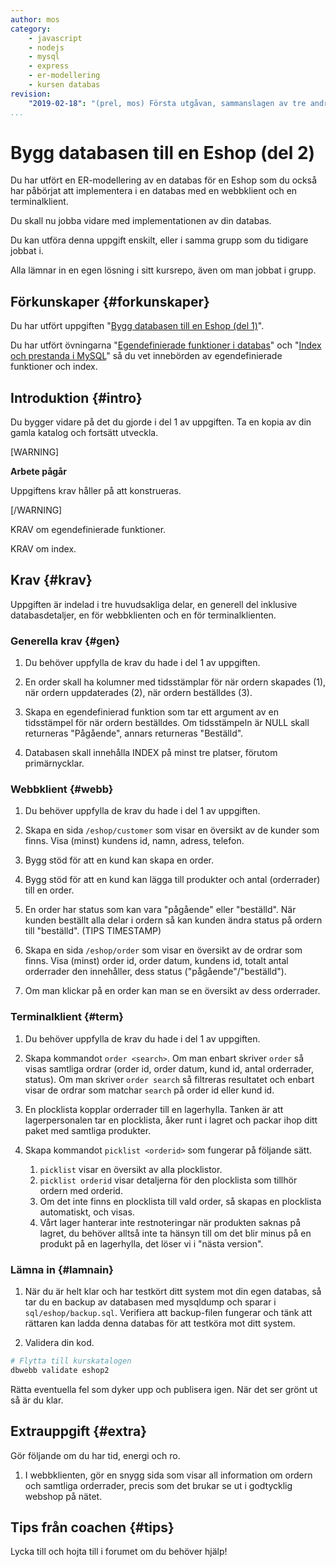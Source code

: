 ```yaml
---
author: mos
category:
    - javascript
    - nodejs
    - mysql
    - express
    - er-modellering
    - kursen databas
revision:
    "2019-02-18": "(prel, mos) Första utgåvan, sammanslagen av tre andra uppgifter och vidarutvecklad."
...
```

Bygg databasen till en Eshop (del 2)
==================================

Du har utfört en ER-modellering av en databas för en Eshop som du också har påbörjat att implementera i en databas med en webbklient och en terminalklient.

Du skall nu jobba vidare med implementationen av din databas.

Du kan utföra denna uppgift enskilt, eller i samma grupp som du tidigare jobbat i.

<!--more-->

Alla lämnar in en egen lösning i sitt kursrepo, även om man jobbat i grupp.



Förkunskaper {#forkunskaper}
-----------------------

Du har utfört uppgiften "[Bygg databasen till en Eshop (del 1)](uppgift/bygg-databasen-till-en-eshop-del-1)".

Du har utfört övningarna "[Egendefinierade funktioner i databas](kunskap/egen-definierade-funktioner-i-databas)" och "[Index och prestanda i MySQL](kunskap/index-och-prestanda-i-mysql)" så du vet innebörden av egendefinierade funktioner och index.



Introduktion {#intro}
-----------------------

Du bygger vidare på det du gjorde i del 1 av uppgiften. Ta en kopia av din gamla katalog och fortsätt utveckla.

[WARNING]

**Arbete pågår**

Uppgiftens krav håller på att konstrueras.

[/WARNING]

KRAV om egendefinierade funktioner.

KRAV om index.

<!--
När du fyller databasen med innehåll så kan du utgå från följande Excelark, "[Databasen eshop, del 1, innehåll till tabeller](https://docs.google.com/spreadsheets/d/1yz0-C1SFYvNw_mN5CrZd9QrjKUXqKv3OhSlGUci8Mls/edit?usp=sharing)". Ta en egen kopia av arket och därefter kan du fritt modifiera innehållet i tabellerna och vilka kolumner som finns.
-->



Krav {#krav}
-----------------------

Uppgiften är indelad i tre huvudsakliga delar, en generell del inklusive databasdetaljer, en för webbklienten och en för terminalklienten.



### Generella krav {#gen}

1. Du behöver uppfylla de krav du hade i del 1 av uppgiften.

1. En order skall ha kolumner med tidsstämplar för när ordern skapades (1), när ordern uppdaterades (2), när ordern beställdes (3).
  
1. Skapa en egendefinierad funktion som tar ett argument av en tidsstämpel för när ordern beställdes. Om tidsstämpeln är NULL skall returneras "Pågående", annars returneras "Beställd".

1. Databasen skall innehålla INDEX på minst tre platser, förutom primärnycklar.  



### Webbklient {#webb}

1. Du behöver uppfylla de krav du hade i del 1 av uppgiften.

1. Skapa en sida `/eshop/customer` som visar en översikt av de kunder som finns. Visa (minst) kundens id, namn, adress, telefon.

1. Bygg stöd för att en kund kan skapa en order.

1. Bygg stöd för att en kund kan lägga till produkter och antal (orderrader) till en order.

1. En order har status som kan vara "pågående" eller "beställd". När kunden beställt alla delar i ordern så kan kunden ändra status på ordern till "beställd". (TIPS TIMESTAMP)

1. Skapa en sida `/eshop/order` som visar en översikt av de ordrar som finns. Visa (minst) order id, order datum, kundens id, totalt antal orderrader den innehåller, dess status ("pågående"/"beställd").

1. Om man klickar på en order kan man se en översikt av dess orderrader.



### Terminalklient {#term}

1. Du behöver uppfylla de krav du hade i del 1 av uppgiften.

1. Skapa kommandot `order <search>`. Om man enbart skriver `order` så visas samtliga ordrar (order id, order datum, kund id, antal orderrader, status). Om man skriver `order search` så filtreras resultatet och enbart visar de ordrar som matchar `search` på order id eller kund id.

1. En plocklista kopplar orderrader till en lagerhylla. Tanken är att lagerpersonalen tar en plocklista, åker runt i lagret och packar ihop ditt paket med samtliga produkter.

1. Skapa kommandot `picklist <orderid>` som fungerar på följande sätt.

    1. `picklist` visar en översikt av alla plocklistor.
    1. `picklist orderid` visar detaljerna för den plocklista som tillhör ordern med orderid.
    1. Om det inte finns en plocklista till vald order, så skapas en plocklista automatiskt, och visas.
    1. Vårt lager hanterar inte restnoteringar när produkten saknas på lagret, du behöver alltså inte ta hänsyn till om det blir minus på en produkt på en lagerhylla, det löser vi i "nästa version".



### Lämna in {#lamnain}

1. När du är helt klar och har testkört ditt system mot din egen databas, så tar du en backup av databasen med mysqldump och sparar i `sql/eshop/backup.sql`. Verifiera att backup-filen fungerar och tänk att rättaren kan ladda denna databas för att testköra mot ditt system.

1. Validera din kod.

```bash
# Flytta till kurskatalogen
dbwebb validate eshop2
```

Rätta eventuella fel som dyker upp och publisera igen. När det ser grönt ut så är du klar.



Extrauppgift {#extra}
-----------------------

Gör följande om du har tid, energi och ro.

1. I webbklienten, gör en snygg sida som visar all information om ordern och samtliga orderrader, precis som det brukar se ut i godtycklig webshop på nätet.



Tips från coachen {#tips}
-----------------------

<!--
Tips i forum om tidsstämplar för created, updated, deleted, status, och sof delete.

Tips i forum om formulär SELECT/DROPDOWN.

Tips om loop i lagrad procedur och hantera rad för rad.
-->

Lycka till och hojta till i forumet om du behöver hjälp!
